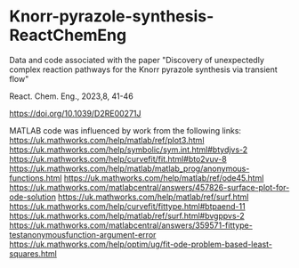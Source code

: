 # Knorr-pyrazole-synthesis-ReactChemEng
Data and code associated with the paper "Discovery of unexpectedly complex reaction pathways for the Knorr pyrazole synthesis via transient flow"

React. Chem. Eng., 2023,8, 41-46

https://doi.org/10.1039/D2RE00271J

MATLAB code was influenced by work from the following links:
https://uk.mathworks.com/help/matlab/ref/plot3.html
https://uk.mathworks.com/help/symbolic/sym.int.html#btydjvs-2
https://uk.mathworks.com/help/curvefit/fit.html#bto2vuv-8
https://uk.mathworks.com/help/matlab/matlab_prog/anonymous-functions.html
https://uk.mathworks.com/help/matlab/ref/ode45.html
https://uk.mathworks.com/matlabcentral/answers/457826-surface-plot-for-ode-solution
https://uk.mathworks.com/help/matlab/ref/surf.html
https://uk.mathworks.com/help/curvefit/fittype.html#btpaend-11
https://uk.mathworks.com/help/matlab/ref/surf.html#bvgppvs-2
https://uk.mathworks.com/matlabcentral/answers/359571-fittype-testanonymousfunction-argument-error
https://uk.mathworks.com/help/optim/ug/fit-ode-problem-based-least-squares.html
